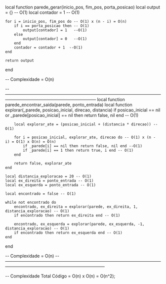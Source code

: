 local function parede_gerar(inicio_pos, fim_pos, porta_posicao)
    local output = {}        -- O(1)
    local contador = 1      -- O(1)

    for i = inicio_pos, fim_pos do -- O(1) x (n - i) = O(n)
        if i == porta_posicao then -- O(1)
            output[contador] = 1   --O(1)
        else
            output[contador] = 0   --O(1)
        end
        contador = contador + 1  --O(1)
    end

    return output
end

-- Complexidade = O(n)

-- —————————————————————————————————————————————————————————
local function parede_encontrar_saida(parede, ponto_entrada)
    local function explorar(_parede, posicao_inicial, direcao, distancia)
        if posicao_inicial == nil or _parede[posicao_inicial] == nil then return false, nil end -- O(1)

        local explorar_ate = (posicao_inicial + (distancia * direcao)) -- O(1)

        for i = posicao_inicial, explorar_ate, direcao do -- O(1) x (n - i) = O(1) x O(n) = O(n)
            if _parede[i] == nil then return false, nil end --O(1)
            if _parede[i] == 1 then return true, i end -- O(1)
        end

        return false, explorar_ate
    end

    local distancia_exploracao = 20 -- O(1)
    local ex_direita = ponto_entrada -- O(1)
    local ex_esquerda = ponto_entrada -- O(1)

    local encontrado = false -- O(1)

    while not encontrado do
        encontrado, ex_direita = explorar(parede, ex_direita, 1, distancia_exploracao) -- O(1)
        if encontrado then return ex_direita end -- O(1)

        encontrado, ex_esquerda = explorar(parede, ex_esquerda, -1, distancia_exploracao) -- O(1)
        if encontrado then return ex_esquerda end -- O(1)
    end
end

-- Complexidade = O(n)
-- ———————————————————————————————————————————————————————————

-- Complexidade Total Código = O(n) x O(n) = O(n^2);
